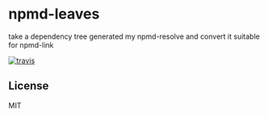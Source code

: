# npmd-leaves

take a dependency tree generated my npmd-resolve and convert it
suitable for npmd-link

[![travis](https://travis-ci.org/dominictarr/npmd-leaves.png?branch=master)
](https://travis-ci.org/dominictarr/npmd-leaves)

## License

MIT
